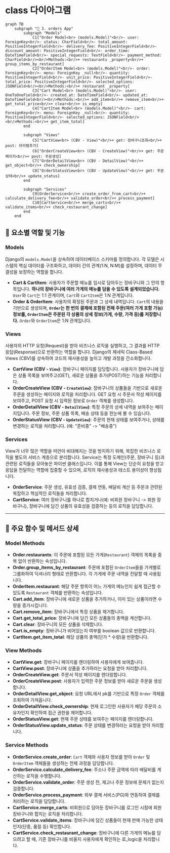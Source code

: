 # class 다이아그램
```mermaid
graph TB
    subgraph "🛒 3. orders App"
        subgraph "Models"
            C1["Order Model<br> (models.Model)"<br/>- user: ForeignKey<br/>- status: CharField<br/>- total_amount: PositiveIntegerField<br/>- delivery_fee: PositiveIntegerField<br/>- discount_amount: PositiveIntegerField<br/>- order_time: DateTimeField<br/>- special_requests: TextField<br/>- payment_method: CharField<br/><br/>Methods:<br/>+ restaurants _property<br/>+ group_items_by_restaurant]
            C2["OrderItem Model<br> (models.Model)"<br/>- order: ForeignKey<br/>- menu: ForeignKey _null<br/>- quantity: PositiveIntegerField<br/>- unit_price: PositiveIntegerField<br/>- total_price: PositiveIntegerField<br/>- selected_options: JSONField<br/><br/>Methods:<br/>+ restaurant _property]
            C3["Cart Model<br> (models.Model)"<br/>- user: OneToOneField<br/>- created_at: DateTimeField<br/>- updated_at: DateTimeField<br/><br/>Methods:<br/>+ add_item<br/>+ remove_item<br/>+ get_total_price<br/>+ clear<br/>+ is_empty]
            C4["CartItem Model<br> (models.Model)"<br/>- cart: ForeignKey<br/>- menu: ForeignKey _null<br/>- quantity: PositiveIntegerField<br/>- selected_options: JSONField<br/><br/>Methods:<br/>+ get_item_total]
        end
        
        subgraph "Views"
            C5["CartView<br> (CBV - View)"<br/>+ get: 장바구니조회<br/>+ post: 아이템추가]
            C6["OrderCreateView<br> (CBV - CreateView)"<br/>+ get: 주문페이지<br/>+ post: 주문생성]
            C7["OrderDetailView<br> (CBV - DetailView)"<br/>+ get_object<br/>+ check_ownership]
            C8["OrderStatusView<br> (CBV - UpdateView)"<br/>+ get: 주문상태<br/>+ update_status]
        end
        
        subgraph "Services"
            C9[OrderService<br/>+ create_order_from_cart<br/>+ calculate_delivery_fee<br/>+ validate_order<br/>+ process_payment]
            C10[CartService<br/>+ merge_carts<br/>+ validate_items<br/>+ check_restaurant_change]
        end
    end
```

## 🚀 요소별 역할 및 기능

### Models
Django의 `models.Model`을 상속하여 데이터베이스 스키마를 정의합니다. 각 모델은 시스템의 핵심 데이터를 구조화하고, 데이터 간의 관계(1:N, N:M)를 설정하며, 데이터 무결성을 보장하는 역할을 합니다.

- **Cart & CartItem**: 사용자가 주문할 메뉴를 임시로 담아두는 장바구니와 그 안의 항목입니다. **하나의 장바구니에 여러 가게의 메뉴를 담을 수 있도록 설계되었습니다.** `User`와 `Cart`는 1:1 관계이며, `Cart`와 `CartItem`은 1:N 관계입니다.
- **Order & OrderItem**: 사용자의 확정된 주문과 그 상세 내역입니다. `Cart`의 내용을 기반으로 생성되며, **`Order`는 한 번의 결제에 포함된 전체 주문(여러 가게 포함 가능) 정보를, `OrderItem`은 주문된 각 상품의 상세 정보(가게, 수량, 가격 등)를 저장합니다.** `Order`와 `OrderItem`은 1:N 관계입니다.

### Views
사용자의 HTTP 요청(Request)을 받아 비즈니스 로직을 실행하고, 그 결과를 HTTP 응답(Response)으로 반환하는 역할을 합니다. Django의 제네릭 Class-Based Views (CBV)를 상속하여 코드의 재사용성을 높이고 개발 과정을 간소화합니다.

- **CartView (CBV - `View`)**: 장바구니 페이지를 담당합니다. 사용자가 장바구니에 담은 상품 목록을 보여주고(GET), 새로운 상품을 추가(POST)하는 기능을 처리합니다.
- **OrderCreateView (CBV - `CreateView`)**: 장바구니의 상품들을 기반으로 새로운 주문을 생성하는 페이지와 로직을 처리합니다. GET 요청 시 주문서 작성 페이지를 보여주고, POST 요청 시 입력된 정보로 `Order` 객체를 생성합니다.
- **OrderDetailView (CBV - `DetailView`)**: 특정 주문의 상세 내역을 보여주는 페이지입니다. 주문 정보, 주문 상품 목록, 배송 상태 등을 한눈에 볼 수 있습니다.
- **OrderStatusView (CBV - `UpdateView`)**: 주문의 현재 상태를 보여주거나, 상태를 변경하는 로직을 처리합니다. (예: "준비중" -> "배송중")

### Services
View가 너무 많은 역할을 떠안아 비대해지는 것을 방지하기 위해, 복잡한 비즈니스 로직을 별도의 서비스 계층으로 분리합니다. Service는 특정 도메인(주문, 장바구니 등)과 관련된 로직들을 모아놓은 파이썬 클래스입니다. 이를 통해 View는 단순히 요청을 받고 응답을 전달하는 역할에 집중할 수 있으며, 로직의 재사용성과 테스트 용이성이 향상됩니다.

- **OrderService**: 주문 생성, 유효성 검증, 결제 연동, 배달비 계산 등 주문과 관련된 복잡하고 핵심적인 로직들을 처리합니다.
- **CartService**: 여러 장바구니를 하나로 합치거나(예: 비회원 장바구니 -> 회원 장바구니), 장바구니에 담긴 상품의 유효성을 검증하는 등의 로직을 담당합니다.

---

## 📖 주요 함수 및 메서드 상세

### Model Methods
- **Order.restaurants**: 이 주문에 포함된 모든 가게(`Restaurant`) 객체의 목록을 중복 없이 반환하는 속성입니다.
- **Order.group_items_by_restaurant**: 주문에 포함된 `OrderItem`들을 가게별로 그룹화하여 딕셔너리 형태로 반환합니다. 각 가게에 주문 내역을 전달할 때 사용됩니다.
- **OrderItem.restaurant**: 해당 주문 항목이 어느 가게의 메뉴인지 쉽게 접근할 수 있도록 `Restaurant` 객체를 반환하는 속성입니다.
- **Cart.add_item**: 장바구니에 새로운 상품을 추가하거나, 이미 있는 상품이라면 수량을 증가시킵니다.
- **Cart.remove_item**: 장바구니에서 특정 상품을 제거합니다.
- **Cart.get_total_price**: 장바구니에 담긴 모든 상품들의 총액을 계산합니다.
- **Cart.clear**: 장바구니의 모든 상품을 삭제합니다.
- **Cart.is_empty**: 장바구니가 비어있는지 여부를 boolean 값으로 반환합니다.
- **CartItem.get_item_total**: 해당 상품의 총액(단가 * 수량)을 반환합니다.

### View Methods
- **CartView.get**: 장바구니 페이지를 렌더링하여 사용자에게 보여줍니다.
- **CartView.post**: 장바구니에 상품을 추가하라는 요청을 받아 처리합니다.
- **OrderCreateView.get**: 주문서 작성 페이지를 렌더링합니다.
- **OrderCreateView.post**: 사용자가 입력한 주문 정보를 받아 새로운 주문을 생성합니다.
- **OrderDetailView.get_object**: 요청 URL에서 pk를 기반으로 특정 `Order` 객체를 조회하여 가져옵니다.
- **OrderDetailView.check_ownership**: 현재 로그인한 사용자가 해당 주문의 소유자인지 확인하여 접근 권한을 제어합니다.
- **OrderStatusView.get**: 현재 주문 상태를 보여주는 페이지를 렌더링합니다.
- **OrderStatusView.update_status**: 주문 상태를 변경하라는 요청을 받아 처리합니다.

### Service Methods
- **OrderService.create_order**: `Cart` 객체와 사용자 정보를 받아 `Order` 및 `OrderItem` 객체들을 생성하는 전체 과정을 담당합니다.
- **OrderService.calculate_delivery_fee**: 주소나 주문 금액에 따라 배달비를 계산하는 로직을 수행합니다.
- **OrderService.validate_order**: 주문 생성 전, 재고나 주문 정보에 문제가 없는지 검증합니다.
- **OrderService.process_payment**: 외부 결제 서비스(PG)와 연동하여 결제를 처리하는 로직을 담당합니다.
- **CartService.merge_carts**: 비회원으로 담아둔 장바구니를 로그인 시점에 회원 장바구니와 합치는 로직을 처리합니다.
- **CartService.validate_items**: 장바구니에 담긴 상품들이 현재 판매 가능한 상태인지(단종, 품절 등) 확인합니다.
- **CartService.check_restaurant_change**: 장바구니에 다른 가게의 메뉴를 담으려고 할 때, 기존 장바구니를 비울지 사용자에게 확인하는 로_logic을 처리합니다.